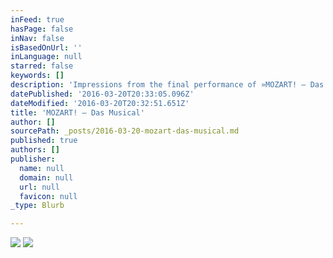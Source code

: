 ```yaml
---
inFeed: true
hasPage: false
inNav: false
isBasedOnUrl: ''
inLanguage: null
starred: false
keywords: []
description: 'Impressions from the final performance of »MOZART! – Das Musical im Raimund Theater Wien«, 3/20/2016'
datePublished: '2016-03-20T20:33:05.096Z'
dateModified: '2016-03-20T20:32:51.651Z'
title: 'MOZART! – Das Musical'
author: []
sourcePath: _posts/2016-03-20-mozart-das-musical.md
published: true
authors: []
publisher:
  name: null
  domain: null
  url: null
  favicon: null
_type: Blurb

---
```

![](https://s3-us-west-2.amazonaws.com/the-grid-img/p/8b67be03106b598e9ea8b835a756c5fd97f91792.jpg)
![](https://the-grid-user-content.s3-us-west-2.amazonaws.com/8fdbcfa9-806e-4fb8-a951-ad632aff292e.jpg)